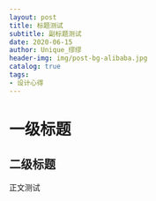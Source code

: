 ```yaml
---
layout: post
title: 标题测试
subtitle: 副标题测试
date: 2020-06-15
author: Unique_缪缪
header-img: img/post-bg-alibaba.jpg
catalog: true
tags:
- 设计心得
---
```

# 一级标题
## 二级标题
正文测试
